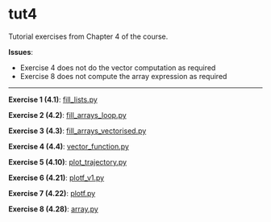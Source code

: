 # tut4

Tutorial exercises from Chapter 4 of the course.

__Issues__:
- Exercise 4 does not do the vector computation as required
- Exercise 8 does not compute the array expression as required

---

**Exercise 1 (4.1)**: [fill_lists.py](fill_lists.py)

**Exercise 2 (4.2)**: [fill_arrays_loop.py](fill_arrays_loop.py)

**Exercise 3 (4.3)**: [fill_arrays_vectorised.py](fill_arrays_vectorised.py)

**Exercise 4 (4.4)**: [vector_function.py](vector_function.py)

**Exercise 5 (4.10)**: [plot_trajectory.py](plot_trajectory.py)

**Exercise 6 (4.21)**: [plotf_v1.py](plotf_v1.py)

**Exercise 7 (4.22)**: [plotf.py](plotf.py)

**Exercise 8 (4.28)**: [array.py](array.py)
